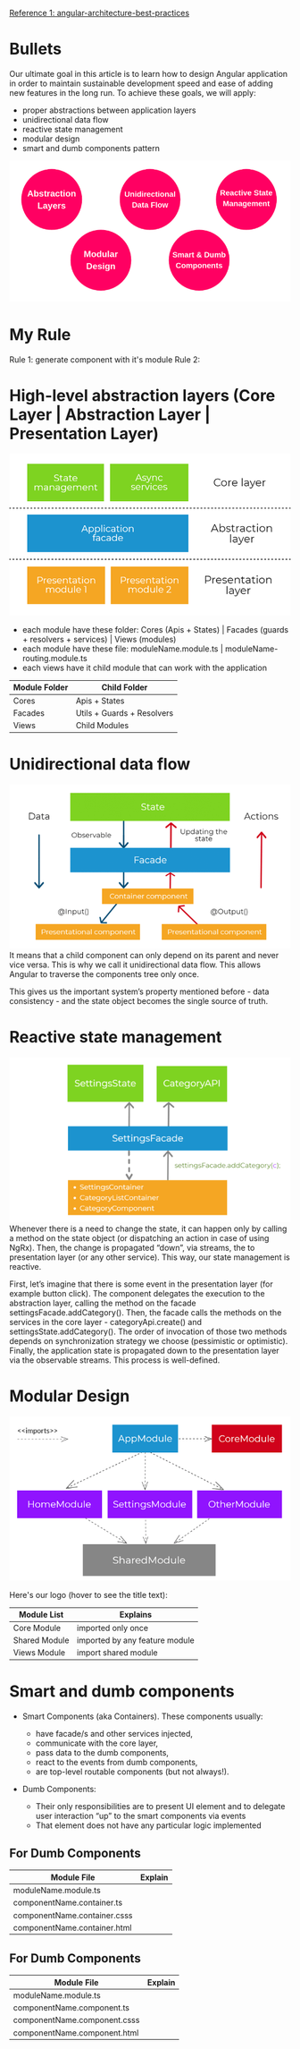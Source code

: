 [Reference 1: angular-architecture-best-practices](https://angular-academy.com/angular-architecture-best-practices/)

# Bullets
Our ultimate goal in this article is to learn how to design Angular application in order to maintain sustainable development speed and ease of adding new features in the long run. To achieve these goals, we will apply:

- proper abstractions between application layers
- unidirectional data flow
- reactive state management
- modular design
- smart and dumb components pattern

![image info](./images/bullets.png)

# My Rule
Rule 1: generate component with it's module
Rule 2:  

# High-level abstraction layers (Core Layer | Abstraction Layer | Presentation Layer)
![image info](./images/layers.png)
- each module have these folder: 
  Cores (Apis + States) | Facades (guards + resolvers + services) | Views (modules)
- each module have these file:
  moduleName.module.ts | moduleName-routing.module.ts
- each views have it child module that can work with the application

| Module Folder                     | Child Folder                       |
| ----------------------------------| ---------------------------------- | 
| Cores                             |  Apis + States                     |
| Facades                           |  Utils  + Guards + Resolvers       |  
| Views                             |  Child Modules                     |

# Unidirectional data flow
![image info](./images/flow_abstract.gif)
It means that a child component can only depend on its parent and never vice versa. This is why we call it unidirectional data flow. This allows Angular to traverse the components tree only once.

This gives us the important system’s property mentioned before - data consistency - and the state object becomes the single source of truth.

# Reactive state management
![image info](./images/flow.gif)
Whenever there is a need to change the state, it can happen only by calling a method on the state object (or dispatching an action in case of using NgRx). Then, the change is propagated “down”, via streams, the to presentation layer (or any other service). This way, our state management is reactive.

First, let’s imagine that there is some event in the presentation layer (for example button click). The component delegates the execution to the abstraction layer, calling the method on the facade settingsFacade.addCategory(). Then, the facade calls the methods on the services in the core layer - categoryApi.create() and settingsState.addCategory(). The order of invocation of those two methods depends on synchronization strategy we choose (pessimistic or optimistic). Finally, the application state is propagated down to the presentation layer via the observable streams. This process is well-defined.


# Modular Design

![image info](./images/imports.png)

Here's our logo (hover to see the title text):

| Module List                       | Explains
| ----------------------------------| ---------------------------------- | 
| Core Module                       |  imported only once                |
| Shared Module                     |  imported by any feature module    |  
| Views Module                      |  import shared module              |  

# Smart and dumb components
- Smart Components (aka Containers). These components usually:
  - have facade/s and other services injected,
  - communicate with the core layer,
  - pass data to the dumb components,
  - react to the events from dumb components,
  - are top-level routable components (but not always!). 

- Dumb Components: 
  - Their only responsibilities are to present UI element and to delegate user interaction “up” to the smart components via events
  - That element does not have any particular logic implemented
  
## For Dumb Components

| Module File                      | Explain                             |
| ----------------------------------| ---------------------------------- | 
| moduleName.module.ts              |                                    |
| componentName.container.ts        |                                    |  
| componentName.container.csss      |                                    |  
| componentName.container.html      |                                    |  


## For Dumb Components

| Module File                      | Explain                             |
| ----------------------------------| ---------------------------------- | 
| moduleName.module.ts              |                                    |
| componentName.component.ts        |                                    |  
| componentName.component.csss      |                                    |  
| componentName.component.html      |                                    |  
